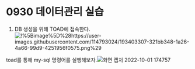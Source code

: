 # 0930 데이터관리 실습

1. DB 생성을 위해 TOAD에 접속한다.
![!%5Bimage%5D%28https://user-images.githubusercontent.com/114793024/193403307-321bb348-1a26-4a66-99d9-4251956f0575.png%29](!%5Bimage%5D%28https://user-images.githubusercontent.com/114793024/193403307-321bb348-1a26-4a66-99d9-4251956f0575.png%29)

toad를 통해 my-sql 명령어를 실행해보자.![화면 캡처 2022-10-01 174757](https://user-images.githubusercontent.com/114793024/193402307-7fb31b27-34d1-4838-9f98-4acd81dc1ed6.png)

<!--stackedit_data:
eyJoaXN0b3J5IjpbLTEyNzYxODExNDgsMTUxMzM1NzU1NiwtNj
Q2MTgwMjQxLC0xOTM0MzMzOTczLC0yMDAyMzgyMjE1LDE4MDI5
ODcyNzVdfQ==
-->